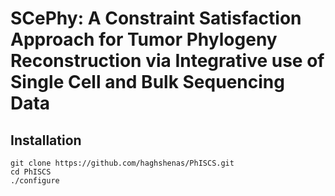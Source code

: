 # SCePhy: A Constraint Satisfaction Approach for Tumor Phylogeny Reconstruction via Integrative use of Single Cell and Bulk Sequencing Data

## Installation
```
git clone https://github.com/haghshenas/PhISCS.git
cd PhISCS
./configure
```
